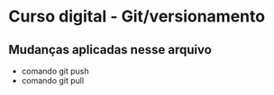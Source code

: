 # Curso digital - Git/versionamento

## Mudanças aplicadas nesse arquivo

-   comando git push
-   comando git pull
